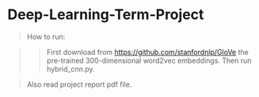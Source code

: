 # Deep-Learning-Term-Project
>

> How to run:
  
  >>First download from https://github.com/stanfordnlp/GloVe the pre-trained 300-dimensional word2vec embeddings.
  >>Then run hybrid_cnn.py.
  
  
>Also read project report pdf file.
>
